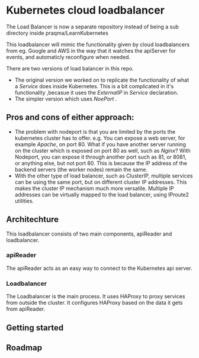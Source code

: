 # Kubernetes cloud loadbalancer
The Load Balancer is now a separate repository instead of being a sub directory inside praqma/LearnKubernetes

This loadbalancer will mimic the functionality given by cloud loadbalancers from eg. Google and AWS in the way that it watches the apiServer for events, and automaticly reconfigure when needed. 

There are two versions of load balancer in this repo. 

* The original version we worked on to replicate the functionality of what a *Service* does inside Kubernetes. This is a bit complicated in it's functionality ,becasue it uses the *ExternalIP* in *Service* declaration.
* The simpler version which uses *NoePort* . 

## Pros and cons of either approach:
* The problem with nodeport is that you are limited by the ports the kubernetes cluster has to offer. e.g. You can expose a web server, for example *Apache*, on port 80. What if you have another server running on the cluster which is exposed on port 80 as well, such as *Nginx*? With Nodeport, you can expose it through another port such as 81, or 8081, or anything else, but not port 80. This is because the IP address of the backend servers (the worker nodes) remain the same. 
* With the other type of load balancer, such as ClusterIP, multiple services can be using the same port, but on different cluster IP addresses. This makes the cluster IP mechanism much more versatile. Multiple IP addresses can be virtually mapped to the load balancer, using IProute2 utilities.


## Architechture
This loadbalancer consists of two main components, apiReader and loadbalancer.

### apiReader
The apiReader acts as an easy way to connect to the Kubernetes api server. 

### Loadbalancer
The Loadbalancer is the main process. It uses HAProxy to proxy services from outside the cluster. It configures HAProxy based on the data it gets from apiReader. 

## Getting started

## Roadmap

